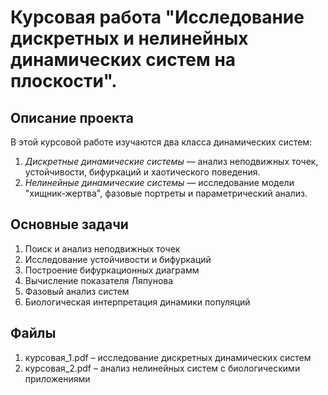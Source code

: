 # Курсовая работа "Исследование дискретных и нелинейных динамических систем на плоскости". 
## Описание проекта
В этой курсовой работе изучаются два класса динамических систем:
1. *Дискретные динамические системы* — анализ неподвижных точек, устойчивости, бифуркаций и хаотического поведения.
2. *Нелинейные динамические системы* — исследование модели "хищник-жертва", фазовые портреты и параметрический анализ.
## Основные задачи
1. Поиск и анализ неподвижных точек
2. Исследование устойчивости и бифуркаций
3. Построение бифуркационных диаграмм
4. Вычисление показателя Ляпунова
5. Фазовый анализ систем
6. Биологическая интерпретация динамики популяций
## Файлы
1. курсовая_1.pdf – исследование дискретных динамических систем
2. курсовая_2.pdf – анализ нелинейных систем с биологическими приложениями
